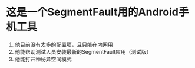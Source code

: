 # 这是一个SegmentFault用的Android手机工具

1. 他目前没有太多的配置项，且只能在内网用
2. 他能帮助测试人员安装最新的SegmentFault应用（测试版）
3. 他能打开神秘异空间模式